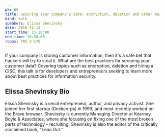 ```yaml
---
pk: 69
title: Securing Your company's data: encryption, deletion and other best practices
kind: talk
speakers: Elissa Shevinsky
date: 2016-11-13
start_time: 16:20:00
end_time: 16:50:00
rooms: TRS 3-176
---
```


If your company is storing customer information, then it's a safe bet that hackers will try to steal it. What are the best practices for securing your customer data? Covering topics such as encryption, deletion and hiring a CISO, this talk is for developers and entrepreneurs seeking to learn more about best practices for information security. 


## Elissa Shevinsky Bio

Elissa Shevinsky is a serial entrepreneur, author, and privacy activist. 
She joined her first startup (Geekcorps) in 1999, and most recently worked
on the Brave browser.  Shevinsky is currently Managing Director at 
Kearney Boyle & Associates, where she focusing on fixing one of the 
most broken parts of technology - recruiting. Shevinsky is also the 
editor of the critically acclaimed book, "Lean Out."